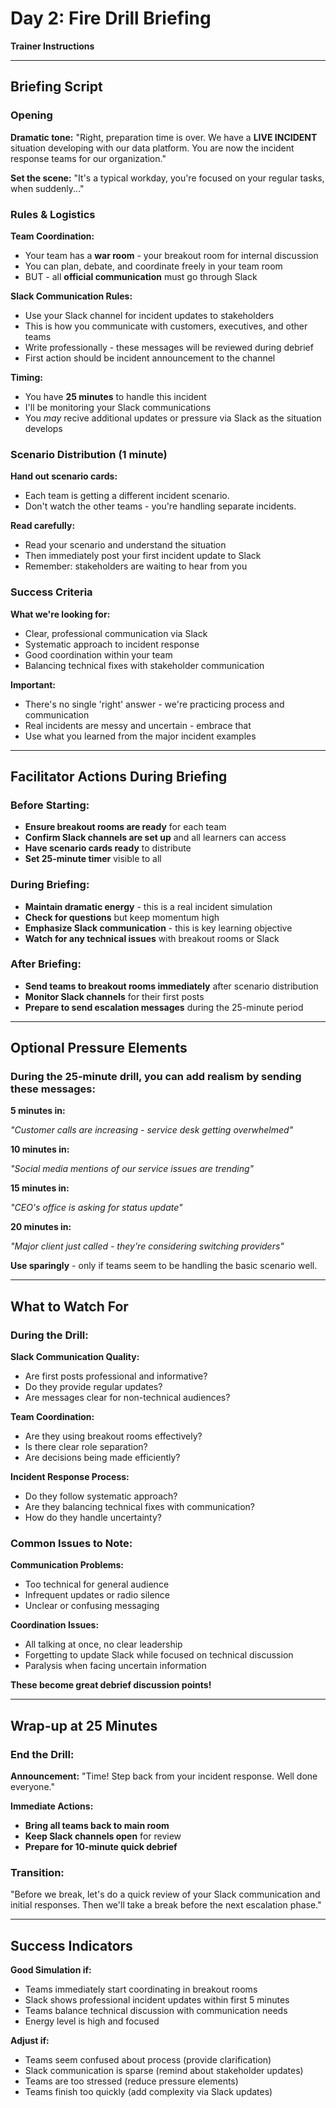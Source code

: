# Day 2: Fire Drill Briefing
**Trainer Instructions**

---

## Briefing Script

### Opening
**Dramatic tone:**
"Right, preparation time is over. We have a **LIVE INCIDENT** situation developing with our data platform. You are now the incident response teams for our organization."

**Set the scene:**
"It's a typical workday, you're focused on your regular tasks, when suddenly..."

### Rules & Logistics

**Team Coordination:**
- Your team has a **war room** - your breakout room for internal discussion
- You can plan, debate, and coordinate freely in your team room
- BUT - all **official communication** must go through Slack

**Slack Communication Rules:**
- Use your Slack channel for incident updates to stakeholders
- This is how you communicate with customers, executives, and other teams
- Write professionally - these messages will be reviewed during debrief
- First action should be incident announcement to the channel

**Timing:**
- You have **25 minutes** to handle this incident
- I'll be monitoring your Slack communications
- You *may* recive additional updates or pressure via Slack as the situation develops

### Scenario Distribution (1 minute)
**Hand out scenario cards:**
- Each team is getting a different incident scenario.
- Don't watch the other teams - you're handling separate incidents.

**Read carefully:**

- Read your scenario and understand the situation
- Then immediately post your first incident update to Slack
- Remember: stakeholders are waiting to hear from you

### Success Criteria
**What we're looking for:**

- Clear, professional communication via Slack
- Systematic approach to incident response
- Good coordination within your team
- Balancing technical fixes with stakeholder communication

**Important:**

- There's no single 'right' answer - we're practicing process and communication
- Real incidents are messy and uncertain - embrace that
- Use what you learned from the major incident examples

---

## Facilitator Actions During Briefing

### Before Starting:
- **Ensure breakout rooms are ready** for each team
- **Confirm Slack channels are set up** and all learners can access
- **Have scenario cards ready** to distribute
- **Set 25-minute timer** visible to all

### During Briefing:
- **Maintain dramatic energy** - this is a real incident simulation
- **Check for questions** but keep momentum high
- **Emphasize Slack communication** - this is key learning objective
- **Watch for any technical issues** with breakout rooms or Slack

### After Briefing:
- **Send teams to breakout rooms immediately** after scenario distribution
- **Monitor Slack channels** for their first posts
- **Prepare to send escalation messages** during the 25-minute period

---

## Optional Pressure Elements

### During the 25-minute drill, you can add realism by sending these messages:

**5 minutes in:**

*"Customer calls are increasing - service desk getting overwhelmed"*

**10 minutes in:**

*"Social media mentions of our service issues are trending"*

**15 minutes in:**

*"CEO's office is asking for status update"*

**20 minutes in:**

*"Major client just called - they're considering switching providers"*

**Use sparingly** - only if teams seem to be handling the basic scenario well.

---

## What to Watch For

### During the Drill:

**Slack Communication Quality:**

- Are first posts professional and informative?
- Do they provide regular updates?
- Are messages clear for non-technical audiences?

**Team Coordination:**

- Are they using breakout rooms effectively?
- Is there clear role separation?
- Are decisions being made efficiently?

**Incident Response Process:**

- Do they follow systematic approach?
- Are they balancing technical fixes with communication?
- How do they handle uncertainty?

### Common Issues to Note:

**Communication Problems:**

- Too technical for general audience
- Infrequent updates or radio silence
- Unclear or confusing messaging

**Coordination Issues:**

- All talking at once, no clear leadership
- Forgetting to update Slack while focused on technical discussion
- Paralysis when facing uncertain information

**These become great debrief discussion points!**

---

## Wrap-up at 25 Minutes

### End the Drill:
**Announcement:**
"Time! Step back from your incident response. Well done everyone."

**Immediate Actions:**

- **Bring all teams back to main room**
- **Keep Slack channels open** for review
- **Prepare for 10-minute quick debrief**

### Transition:
"Before we break, let's do a quick review of your Slack communication and initial responses. Then we'll take a break before the next escalation phase."

---

## Success Indicators

**Good Simulation if:**

- Teams immediately start coordinating in breakout rooms
- Slack shows professional incident updates within first 5 minutes
- Teams balance technical discussion with communication needs
- Energy level is high and focused

**Adjust if:**

- Teams seem confused about process (provide clarification)
- Slack communication is sparse (remind about stakeholder updates)
- Teams are too stressed (reduce pressure elements)
- Teams finish too quickly (add complexity via Slack updates)
